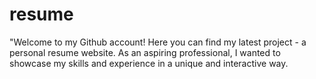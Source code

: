 # resume
"Welcome to my Github account! Here you can find my latest project - a personal resume website. As an aspiring professional, I wanted to showcase my skills and experience in a unique and interactive way.
